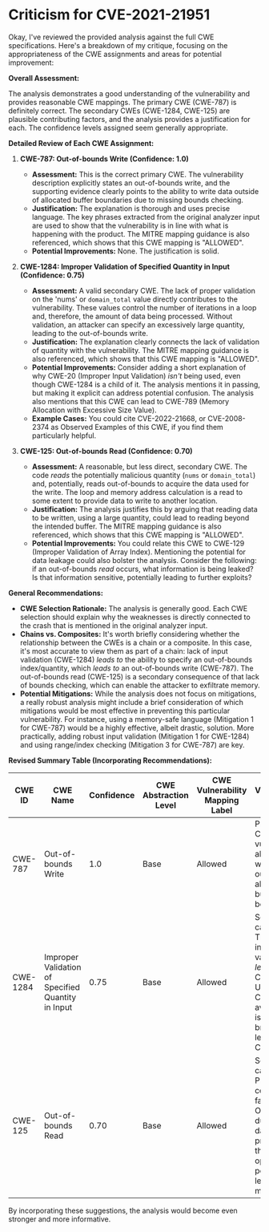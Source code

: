 # Criticism for CVE-2021-21951

Okay, I've reviewed the provided analysis against the full CWE specifications. Here's a breakdown of my critique, focusing on the appropriateness of the CWE assignments and areas for potential improvement:

**Overall Assessment:**

The analysis demonstrates a good understanding of the vulnerability and provides reasonable CWE mappings. The primary CWE (CWE-787) is definitely correct. The secondary CWEs (CWE-1284, CWE-125) are plausible contributing factors, and the analysis provides a justification for each. The confidence levels assigned seem generally appropriate.

**Detailed Review of Each CWE Assignment:**

1.  **CWE-787: Out-of-bounds Write (Confidence: 1.0)**
    *   **Assessment:**  This is the correct primary CWE. The vulnerability description explicitly states an out-of-bounds write, and the supporting evidence clearly points to the ability to write data outside of allocated buffer boundaries due to missing bounds checking.
    *   **Justification:** The explanation is thorough and uses precise language. The key phrases extracted from the original analyzer input are used to show that the vulnerability is in line with what is happening with the product. The MITRE mapping guidance is also referenced, which shows that this CWE mapping is "ALLOWED".
    *   **Potential Improvements:** None. The justification is solid.

2.  **CWE-1284: Improper Validation of Specified Quantity in Input (Confidence: 0.75)**
    *   **Assessment:** A valid secondary CWE. The lack of proper validation on the 'nums' or `domain_total` value directly contributes to the vulnerability.  These values control the number of iterations in a loop and, therefore, the amount of data being processed.  Without validation, an attacker can specify an excessively large quantity, leading to the out-of-bounds write.
    *   **Justification:** The explanation clearly connects the lack of validation of quantity with the vulnerability. The MITRE mapping guidance is also referenced, which shows that this CWE mapping is "ALLOWED".
    *   **Potential Improvements:** Consider adding a short explanation of why CWE-20 (Improper Input Validation) *isn't* being used, even though CWE-1284 is a child of it. The analysis mentions it in passing, but making it explicit can address potential confusion. The analysis also mentions that this CWE can lead to CWE-789 (Memory Allocation with Excessive Size Value).
    *   **Example Cases:** You could cite CVE-2022-21668, or CVE-2008-2374 as Observed Examples of this CWE, if you find them particularly helpful.

3.  **CWE-125: Out-of-bounds Read (Confidence: 0.70)**
    *   **Assessment:** A reasonable, but less direct, secondary CWE. The code *reads* the potentially malicious quantity (`nums` or `domain_total`) and, potentially, reads out-of-bounds to acquire the data used for the write. The loop and memory address calculation is a read to some extent to provide data to write to another location.
    *   **Justification:** The analysis justifies this by arguing that reading data to be written, using a large quantity, could lead to reading beyond the intended buffer. The MITRE mapping guidance is also referenced, which shows that this CWE mapping is "ALLOWED".
    *   **Potential Improvements:** You could relate this CWE to CWE-129 (Improper Validation of Array Index). Mentioning the potential for data leakage could also bolster the analysis. Consider the following: if an out-of-bounds *read* occurs, what information is being leaked? Is that information sensitive, potentially leading to further exploits?

**General Recommendations:**

*   **CWE Selection Rationale:** The analysis is generally good. Each CWE selection should explain why the weaknesses is directly connected to the crash that is mentioned in the original analyzer input.
*   **Chains vs. Composites:** It's worth briefly considering whether the relationship between the CWEs is a chain or a composite. In this case, it's most accurate to view them as part of a chain: lack of input validation (CWE-1284) *leads to* the ability to specify an out-of-bounds index/quantity, which *leads to* an out-of-bounds write (CWE-787). The out-of-bounds read (CWE-125) is a secondary consequence of that lack of bounds checking, which can enable the attacker to exfiltrate memory.
*   **Potential Mitigations:** While the analysis does not focus on mitigations, a really robust analysis might include a brief consideration of which mitigations would be most effective in preventing this particular vulnerability. For instance, using a memory-safe language (Mitigation 1 for CWE-787) would be a highly effective, albeit drastic, solution. More practically, adding robust input validation (Mitigation 1 for CWE-1284) and using range/index checking (Mitigation 3 for CWE-787) are key.

**Revised Summary Table (Incorporating Recommendations):**

| CWE ID | CWE Name | Confidence | CWE Abstraction Level | CWE Vulnerability Mapping Label | CWE-Vulnerability Mapping Notes |
|---|---|---|---|---|---|
| CWE-787 | Out-of-bounds Write | 1.0 | Base | Allowed | Primary CWE. The vulnerability allows writing data outside of allocated buffer boundaries. |
| CWE-1284 | Improper Validation of Specified Quantity in Input | 0.75 | Base | Allowed | Secondary candidate. The lack of input validation *leads to* CWE-787. Use of CWE-20 is avoided as it is very broad.  Can lead to CWE-789. |
| CWE-125 | Out-of-bounds Read | 0.70 | Base | Allowed | Secondary candidate. Plausible contributing factor. Occurs during the data retrieval process for the write operation; potentially leak data in-memory. |

By incorporating these suggestions, the analysis would become even stronger and more informative.